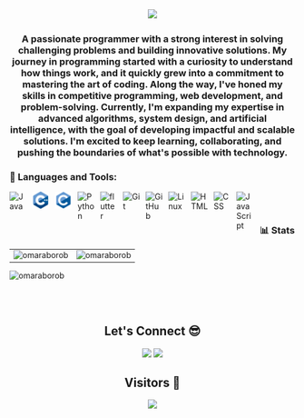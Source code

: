<div align="center">
	<img src="https://readme-typing-svg.herokuapp.com?size=23&background=8B7B4D00&center=true&vCenter=true&lines=%F0%9F%91%8B%F0%9F%8F%BC+Hi,+I'm+Omar+Abualrob.....">
</div>
<h3 align="center">A passionate programmer with a strong interest in solving challenging problems and building innovative solutions. My journey in programming started with a curiosity to understand how things work, and it quickly grew into a commitment to mastering the art of coding. Along the way, I've honed my skills in competitive programming, web development, and problem-solving. Currently, I'm expanding my expertise in advanced algorithms, system design, and artificial intelligence, with the goal of developing impactful and scalable solutions. I'm excited to keep learning, collaborating, and pushing the boundaries of what's possible with technology.</h3>

<h3 align="left">🧰 Languages and Tools:</h3>
<img align="left" alt="Java" width="30px" style="padding-right:10px;" src="https://cdn.jsdelivr.net/gh/devicons/devicon/icons/java/java-original.svg"/>
<img align="left" alt="C++" width="30px" style="padding-right:10px;" src="https://raw.githubusercontent.com/devicons/devicon/master/icons/cplusplus/cplusplus-original.svg" />
<img align="left" alt="C" width="30px" style="padding-right:10px;" src="https://raw.githubusercontent.com/devicons/devicon/master/icons/c/c-original.svg" />
<img align="left" alt="Python" width="30px" style="padding-right:10px;" src="https://cdn.jsdelivr.net/gh/devicons/devicon/icons/python/python-plain.svg" />
<img align="left" alt="flutter" width="30px" style="padding-right:10px;" src="https://www.vectorlogo.zone/logos/flutterio/flutterio-icon.svg"  />
<img align="left" alt="Git" width="30px" style="padding-right:10px;" src="https://cdn.jsdelivr.net/gh/devicons/devicon/icons/git/git-original.svg" />
<img align="left" alt="GitHub" width="30px" style="padding-right:10px;" src="https://cdn.jsdelivr.net/gh/devicons/devicon/icons/github/github-original.svg" />
<img align="left" alt="Linux" width="30px" style="padding-right:10px;" src="https://cdn.jsdelivr.net/gh/devicons/devicon/icons/linux/linux-original.svg" />
<img align="left" alt="HTML" width="30px" style="padding-right:10px;" src="https://cdn.jsdelivr.net/gh/devicons/devicon/icons/html5/html5-plain.svg" />
<img align="left" alt="CSS" width="30px" style="padding-right:10px;" src="https://cdn.jsdelivr.net/gh/devicons/devicon/icons/css3/css3-plain.svg" />
<img align="left" alt="JavaScript" width="30px" style="padding-right:10px;" src="https://cdn.jsdelivr.net/gh/devicons/devicon/icons/javascript/javascript-plain.svg" />





<br /><br />

<h3 align="center">📊 Stats</h3>
<table align="center">
<tr >
<td ><img  src="https://github-readme-stats.vercel.app/api?username=omaraborob&count_private=true&theme=gruvbox&hide_border=true&locale=en" alt="omaraborob",width=100 /></td>
<td ><img  src="https://github-readme-streak-stats.herokuapp.com/?user=omaraborob&count_private=true&theme=gruvbox&hide_border=true" alt="omaraborob",width=100 /></td>
</tr>
</table>
<p>
<img  src="https://github-readme-stats.vercel.app/api/top-langs?username=omaraborob&show_icons=true&locale=en&layout=compact&langs_count=10&hide_border=true&&theme=gruvbox" alt="omaraborob" />
</p>
<br /><br />
<h2 align="center">Let's Connect 😎</h2>
<p align="center">
  <a href = "mailto:omar.aboalrob.7@gmail.com"><img src = "https://img.shields.io/badge/Gmail-D14836?style=for-the-badge&logo=gmail&logoColor=white" height = 30></a>
  <a href = "https://www.linkedin.com/in/omar-aburob/"><img src = "https://img.shields.io/badge/LinkedIn-0077B5?style=for-the-badge&logo=linkedin&logoColor=white"     height = 30></a>
 
</p>
<h2 align="center">Visitors 👀</h2>
<div align="center" >
  <img src="https://profile-counter.glitch.me/OmarAboRob/count.svg"></img>
</div>
